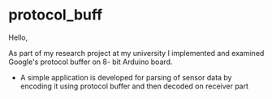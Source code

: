 # protocol_buff

Hello,

As part of my research project at my university I implemented and examined Google's protocol buffer on 8- bit Arduino board.
- A simple application is developed for parsing of sensor data by encoding it using protocol buffer and then decoded on receiver part

